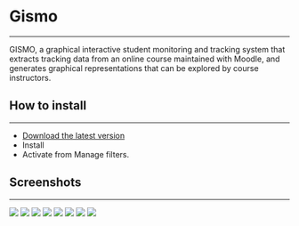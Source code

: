 # Gismo
***
GISMO, a graphical interactive student monitoring and tracking system that extracts tracking data from an online course maintained with Moodle, and generates graphical representations that can be explored by course instructors.

## How to install
***
* [Download the latest version](https://moodle.org/plugins/block_gismo) 
* Install
* Activate from Manage filters.

## Screenshots
***
![](/images/g4.png)
![](/images/g5.png)
![](/images/g6.png)
![](/images/g7.png)
![](/images/8.png)
![](/images/activities_assignments.png)
![](/images/gismo_main.png)
![](/images/resources_accesses_overview.png)

